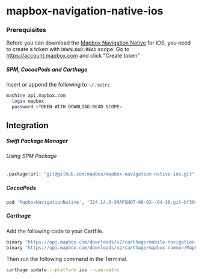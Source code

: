 # mapbox-navigation-native-ios

### Prerequisites

Before you can download the [Mapbox Navigation Native](https://github.com/mapbox/mapbox-navigation-native) for iOS, you need to create a token with `DOWNLOAD:READ` scope.
Go to https://account.mapbox.com and click "Create token"

##### SPM, CocoaPods and Carthage
Insert or append the following to `~/.netrc`

```bash
machine api.mapbox.com
  login mapbox
  password <TOKEN WITH DOWNLOAD:READ SCOPE>
```

## Integration

##### Swift Package Manager

###### Using SPM Package

```swift
.package(url: "git@github.com:mapbox/mapbox-navigation-native-ios.git", from: "324.14.0-SNAPSHOT-06-02--04-30.git-bf394dd-SNAPSHOT.0602T1127Z.ddaaa49"),
```

##### CocoaPods

```ruby
pod 'MapboxNavigationNative', '324.14.0-SNAPSHOT-06-02--04-30.git-bf394dd-SNAPSHOT.0602T1127Z.ddaaa49'
```

##### Carthage

Add the following code to your Cartfile.

```bash
binary "https://api.mapbox.com/downloads/v2/carthage/mobile-navigation-native/MapboxNavigationNative.json" == 324.14.0-SNAPSHOT-06-02--04-30.git-bf394dd-SNAPSHOT.0602T1127Z.ddaaa49
binary "https://api.mapbox.com/downloads/v2/carthage/mapbox-common/MapboxCommon-ios.json" == 24.14.0-SNAPSHOT-06-02--04-30.git-bf394dd
```

Then run the following command in the Terminal.
```bash
carthage update --platform ios --use-netrc
```
